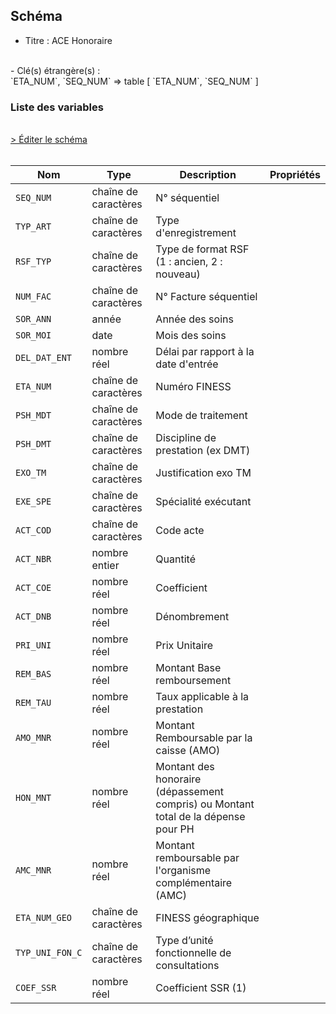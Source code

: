 ## Schéma

- Titre : ACE Honoraire
<br />
- Clé(s) étrangère(s) : <br />
`ETA_NUM`, `SEQ_NUM` => table <PreviewPage text="T_SSRaaFASTC" link="/tables/T_SSRaaFASTC" /> [ `ETA_NUM`, `SEQ_NUM` ]<br />

### Liste des variables
<br />
<div>
    <a href="https://gitlab.com/healthdatahub/schema-snds/edit/master/schemas/PMSI/PMSI%20SSR/T_SSRaaFCSTC.json"  
    arget="_blank" rel="noopener noreferrer">> Éditer le schéma</a>
    <OutboundLink />
</div>
<br />

Nom|Type|Description|Propriétés
-|-|-|-
`SEQ_NUM`|chaîne de caractères|N° séquentiel||
`TYP_ART`|chaîne de caractères|Type d&#x27;enregistrement||
`RSF_TYP`|chaîne de caractères|Type de format RSF (1 : ancien, 2 : nouveau)||
`NUM_FAC`|chaîne de caractères|N° Facture séquentiel||
`SOR_ANN`|année|Année des soins||
`SOR_MOI`|date|Mois des soins||
`DEL_DAT_ENT`|nombre réel|Délai par rapport à la date d&#x27;entrée||
`ETA_NUM`|chaîne de caractères|Numéro FINESS||
`PSH_MDT`|chaîne de caractères|Mode de traitement||
`PSH_DMT`|chaîne de caractères|Discipline de prestation (ex DMT)||
`EXO_TM`|chaîne de caractères|Justification exo TM||
`EXE_SPE`|chaîne de caractères|Spécialité exécutant||
`ACT_COD`|chaîne de caractères|Code acte||
`ACT_NBR`|nombre entier|Quantité||
`ACT_COE`|nombre réel|Coefficient||
`ACT_DNB`|nombre réel|Dénombrement||
`PRI_UNI`|nombre réel|Prix Unitaire||
`REM_BAS`|nombre réel|Montant Base remboursement||
`REM_TAU`|nombre réel|Taux applicable à la prestation||
`AMO_MNR`|nombre réel|Montant Remboursable par la caisse (AMO)||
`HON_MNT`|nombre réel|Montant des honoraire (dépassement compris) ou Montant total de la dépense pour PH||
`AMC_MNR`|nombre réel|Montant remboursable par l&#x27;organisme complémentaire (AMC)||
`ETA_NUM_GEO`|chaîne de caractères|FINESS géographique||
`TYP_UNI_FON_C`|chaîne de caractères|Type d’unité fonctionnelle de consultations||
`COEF_SSR`|nombre réel|Coefficient SSR (1)||

